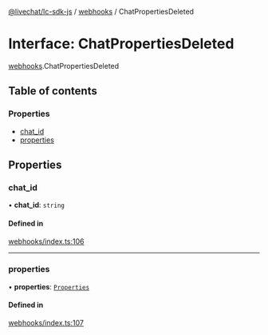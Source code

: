 [@livechat/lc-sdk-js](../README.md) / [webhooks](../modules/webhooks.md) / ChatPropertiesDeleted

# Interface: ChatPropertiesDeleted

[webhooks](../modules/webhooks.md).ChatPropertiesDeleted

## Table of contents

### Properties

- [chat\_id](webhooks.ChatPropertiesDeleted.md#chat_id)
- [properties](webhooks.ChatPropertiesDeleted.md#properties)

## Properties

### chat\_id

• **chat\_id**: `string`

#### Defined in

[webhooks/index.ts:106](https://github.com/livechat/lc-sdk-js/blob/8462be9/src/webhooks/index.ts#L106)

___

### properties

• **properties**: [`Properties`](webhooks_structures_structures.Properties.md)

#### Defined in

[webhooks/index.ts:107](https://github.com/livechat/lc-sdk-js/blob/8462be9/src/webhooks/index.ts#L107)
